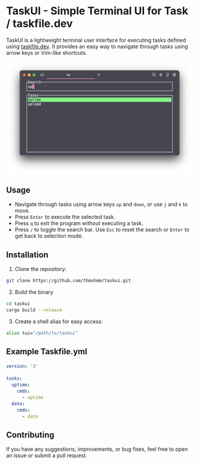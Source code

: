 # TaskUI - Simple Terminal UI for Task / taskfile.dev

TaskUI is a lightweight terminal user interface for executing tasks defined using [taskfile.dev](https://taskfile.dev). It provides an easy way to navigate through tasks using arrow keys or Vim-like shortcuts.

![taskui-example](./taskui-example.png)

## Usage

- Navigate through tasks using arrow keys `up` and `down`, or use `j` and `k` to move.
- Press `Enter` to execute the selected task.
- Press `q` to exit the program without executing a task.
- Press `/` to toggle the search bar. Use `Esc` to reset the search or `Enter` to get back to selection mode.

## Installation

1. Clone the repository:

```bash
git clone https://github.com/thmshmm/taskui.git
```

2. Build the binary

```bash
cd taskui
cargo build --release
```

3. Create a shell alias for easy access:

```bash
alias tui="/path/to/taskui"
```

## Example Taskfile.yml

```yaml
version: '3'

tasks:
  uptime:
    cmds:
      - uptime
  date:
    cmds:
      - date
```

## Contributing

If you have any suggestions, improvements, or bug fixes, feel free to open an issue or submit a pull request.

